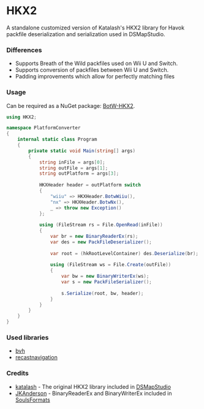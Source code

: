 # HKX2
A standalone customized version of Katalash's HKX2 library for Havok packfile deserialization and serialization used in DSMapStudio.
### Differences
- Supports Breath of the Wild packfiles used on Wii U and Switch.
- Supports conversion of packfiles between Wii U and Switch.
- Padding improvements which allow for perfectly matching files
### Usage
Can be required as a NuGet package: [BotW-HKX2](https://www.nuget.org/packages/BotW-HKX2).
```c#
using HKX2;

namespace PlatformConverter
{
    internal static class Program
    {
        private static void Main(string[] args)
        {
            string inFile = args[0];
            string outFile = args[1];
            string outPlatform = args[3];
            
            HKXHeader header = outPlatform switch
            {
                "wiiu" => HKXHeader.BotwWiiu(),
                "nx" => HKXHeader.BotwNx(),
                _ => throw new Exception()
            };
            
            using (FileStream rs = File.OpenRead(inFile))
            {
                var br = new BinaryReaderEx(rs);
                var des = new PackFileDeserializer();
            
                var root = (hkRootLevelContainer) des.Deserialize(br);
                
                using (FileStream ws = File.Create(outFile))
                {
                    var bw = new BinaryWriterEx(ws);
                    var s = new PackFileSerializer();
                    
                    s.Serialize(root, bw, header);
                }
            }
        }
    }
}
```

### Used libraries
- [bvh](https://github.com/madmann91/bvh)
- [recastnavigation](https://github.com/recastnavigation/recastnavigation)

### Credits
- [katalash](https://github.com/katalash) - The original HKX2 library included in [DSMapStudio](https://github.com/katalash/DSMapStudio)
- [JKAnderson](https://github.com/JKAnderson) - BinaryReaderEx and BinaryWriterEx included in  [SoulsFormats](https://github.com/JKAnderson/SoulsFormats)
